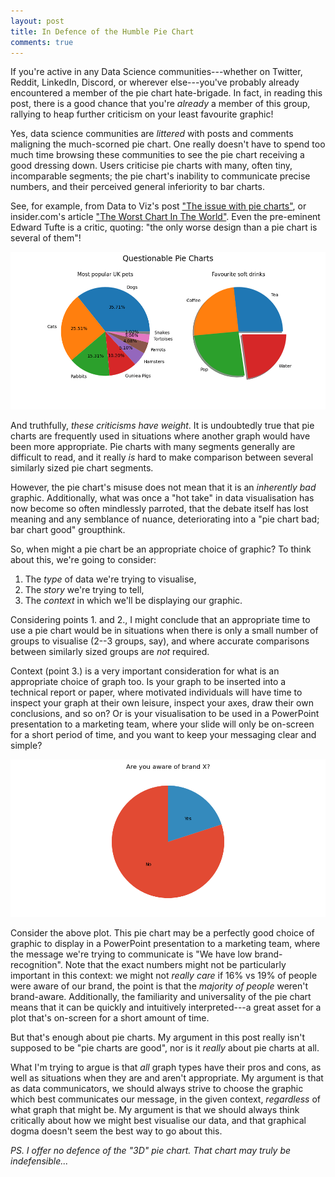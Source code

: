 ```yaml
---
layout: post
title: In Defence of the Humble Pie Chart
comments: true
---
```


If you're active in any Data Science communities---whether on Twitter, Reddit,
LinkedIn, Discord, or wherever else---you've probably already encountered a
member of the pie chart hate-brigade. In fact, in reading this post, there is a
good chance that you're _already_ a member of this group, rallying to heap
further criticism on your least favourite graphic!

Yes, data science communities are _littered_ with posts and comments
maligning the much-scorned pie chart. One really doesn't have to spend too much
time browsing these communities to see the pie chart receiving a good dressing
down. Users criticise pie charts with many, often tiny, incomparable segments;
the pie chart's inability to communicate precise numbers, and their perceived
general inferiority to bar charts.

See, for example, from Data to Viz's post ["The issue with pie charts"](https://www.data-to-viz.com/caveat/pie.html),
or insider.com's article ["The Worst Chart In The World"](https://www.businessinsider.com/pie-charts-are-the-worst-2013-6).
Even the pre-eminent Edward Tufte is a critic, quoting: "the only worse design
than a pie chart is several of them"!

<!--
fig, ax = plt.subplots(1, 2, figsize=(10, 5))

x = [35, 25, 15, 10, 5, 4, 3, 1]
labels = ["Dogs", "Cats", "Rabbits", "Guniea Pigs", "Hamsters", "Parrots", "Tortoises", "Snakes"]
ax[0].pie(
    x,
    labels=labels,
    autopct=lambda p: '{:.2f}%'.format(p),
)
ax[0].set_title("Most popular UK pets", y=0.975)

x = [27, 25, 26, 23]
labels = ["Tea", "Coffee", "Pop", "Water"]
ax[1].pie(
    x,
    labels=labels,
    shadow=True,
    explode=([0] * (len(x) - 1) + [0.1])
)
ax[1].set_title("Favourite soft drinks", y=0.975)

fig.suptitle("Questionable Pie Charts", fontsize="xx-large")
fig.savefig("questionable_pies.png")
-->

![Questionable Pie Charts](/assets/posts/pies/questionable_pies.png)

And truthfully, _these criticisms have weight_. It is undoubtedly true that pie
charts are frequently used in situations where another graph would have been
more appropriate. Pie charts with many segments generally are difficult to
read, and it really _is_ hard to make comparison between several similarly
sized pie chart segments.

However, the pie chart's misuse does not mean that it is an _inherently bad_
graphic. Additionally, what was once a "hot take" in data visualisation has now
become so often mindlessly parroted, that the debate itself has lost meaning and
any semblance of nuance, deteriorating into a "pie chart bad; bar chart good"
groupthink.

So, when might a pie chart be an appropriate choice of graphic? To think about
this, we're going to consider:

1. The _type_ of data we're trying to visualise,
2. The _story_ we're trying to tell,
3. The _context_ in which we'll be displaying our graphic.

Considering points 1. and 2., I might conclude that an appropriate time to use a
pie chart would be in situations when there is only a small number of groups to
visualise (2--3 groups, say), and where accurate comparisons between
similarly sized groups are _not_ required.

Context (point 3.) is a very important consideration for what is an appropriate
choice of graph too. Is your graph to be inserted into a technical report or
paper, where motivated individuals will have time to inspect your graph at their
own leisure, inspect your axes, draw their own conclusions, and so on? Or is
your visualisation to be used in a PowerPoint presentation to a marketing team,
where your slide will only be on-screen for a short period of time, and you want
to keep your messaging clear and simple?

<!--
plt.style.use("ggplot")

fig, ax = plt.subplots(figsize=(10, 5))

x = [72, 18]
labels = ["No", "Yes"]
ax.pie(
    x,
    labels=labels,
    labeldistance=0.5,
    startangle=90,
)
ax.set_title("Are you aware of brand X?")

fig.tight_layout()
fig.savefig("better_pie.png")
-->

![Better Pie Chart](/assets/posts/pies/better_pie.png)

Consider the above plot. This pie chart may be a perfectly good choice of
graphic to display in a PowerPoint presentation to a marketing team, where the
message we're trying to communicate is "We have low brand-recognition". Note
that the exact numbers might not be particularly important in this context: we
might not _really care_ if 16% vs 19% of people were aware of our brand, the
point is that the _majority of people_ weren't brand-aware. Additionally, the
familiarity and universality of the pie chart means that it can be quickly and
intuitively interpreted---a great asset for a plot that's on-screen for a short
amount of time.

But that's enough about pie charts. My argument in this post really isn't
supposed to be "pie charts are good", nor is it _really_ about pie charts at
all.

What I'm trying to argue is that _all_ graph types have their pros and cons, as
well as situations when they are and aren't appropriate. My argument is that as
data communicators, we should always strive to choose the graphic which best
communicates our message, in the given context, _regardless_ of what graph that
might be. My argument is that we should always think critically about how we
might best visualise our data, and that graphical dogma doesn't seem the best
way to go about this.

_PS. I offer no defence of the "3D" pie chart. That chart may truly be indefensible..._
